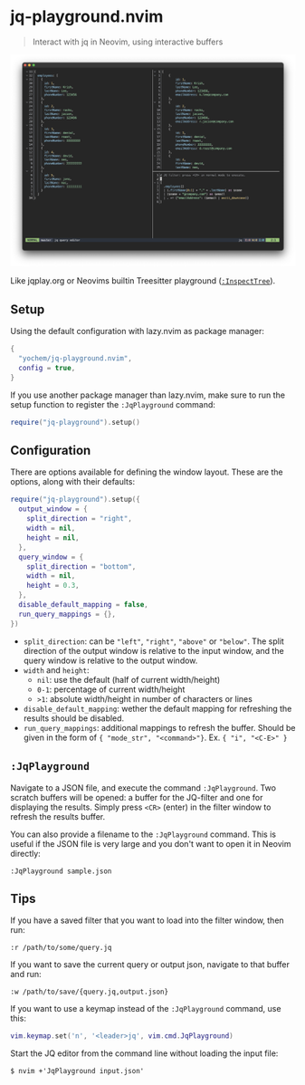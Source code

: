 # jq-playground.nvim

> Interact with jq in Neovim, using interactive buffers

![Example screenshot](example/screenshot.png)

Like jqplay.org or Neovims builtin Treesitter playground
([`:InspectTree`](https://neovim.io/doc/user/treesitter.html#%3AInspectTree)).

## Setup

Using the default configuration with lazy.nvim as package manager:

```lua
{
  "yochem/jq-playground.nvim",
  config = true,
}
```

If you use another package manager than lazy.nvim, make sure to run the setup
function to register the `:JqPlayground` command:

```lua
require("jq-playground").setup()
```

## Configuration

There are options available for defining the window layout. These are the
options, along with their defaults:

```lua
require("jq-playground").setup({
  output_window = {
    split_direction = "right",
    width = nil,
    height = nil,
  },
  query_window = {
    split_direction = "bottom",
    width = nil,
    height = 0.3,
  },
  disable_default_mapping = false,
  run_query_mappings = {},
})
```

- `split_direction`: can be `"left"`, `"right"`, `"above"` or `"below"`. The
  split direction of the output window is relative to the input window, and the
  query window is relative to the output window.
- `width` and `height`:
  - `nil`: use the default (half of current width/height)
  - `0-1`: percentage of current width/height
  - `>1`: absolute width/height in number of characters or lines
- `disable_default_mapping`: wether the default mapping for refreshing the results should be disabled.
- `run_query_mappings`: additional mappings to refresh the buffer. Should be given in the form of `{ "mode_str", "<command>"}`.
    Ex. `{ "i", "<C-E>" }`

## `:JqPlayground`

Navigate to a JSON file, and execute the command `:JqPlayground`. Two scratch
buffers will be opened: a buffer for the JQ-filter and one for displaying the
results. Simply press `<CR>` (enter) in the filter window to refresh the
results buffer.

You can also provide a filename to the `:JqPlayground` command. This is useful
if the JSON file is very large and you don't want to open it in Neovim
directly:

```
:JqPlayground sample.json
```

## Tips

If you have a saved filter that you want to load into the filter window, then
run:

```
:r /path/to/some/query.jq
```

If you want to save the current query or output json, navigate to that buffer
and run:

```
:w /path/to/save/{query.jq,output.json}
```

If you want to use a keymap instead of the `:JqPlayground` command, use this:

```lua
vim.keymap.set('n', '<leader>jq', vim.cmd.JqPlayground)
```

Start the JQ editor from the command line without loading the input file:

```
$ nvim +'JqPlayground input.json'
```
